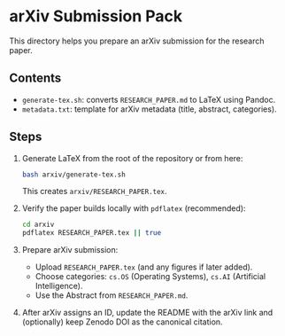 # arXiv Submission Pack

This directory helps you prepare an arXiv submission for the research paper.

## Contents
- `generate-tex.sh`: converts `RESEARCH_PAPER.md` to LaTeX using Pandoc.
- `metadata.txt`: template for arXiv metadata (title, abstract, categories).

## Steps
1) Generate LaTeX from the root of the repository or from here:
   ```bash
   bash arxiv/generate-tex.sh
   ```
   This creates `arxiv/RESEARCH_PAPER.tex`.

2) Verify the paper builds locally with `pdflatex` (recommended):
   ```bash
   cd arxiv
   pdflatex RESEARCH_PAPER.tex || true
   ```

3) Prepare arXiv submission:
   - Upload `RESEARCH_PAPER.tex` (and any figures if later added).
   - Choose categories: `cs.OS` (Operating Systems), `cs.AI` (Artificial Intelligence).
   - Use the Abstract from `RESEARCH_PAPER.md`.

4) After arXiv assigns an ID, update the README with the arXiv link and (optionally) keep Zenodo DOI as the canonical citation.
